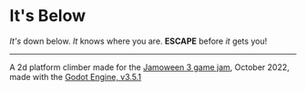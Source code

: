 # It's Below

*It's* down below. *It* knows where you are. **ESCAPE** before *it* gets you!

---

A 2d platform climber made for the [Jamoween 3 game jam](https://itch.io/jam/jamoween3), October 2022, made with the [Godot Engine, v3.5.1](https://godotengine.org/)
